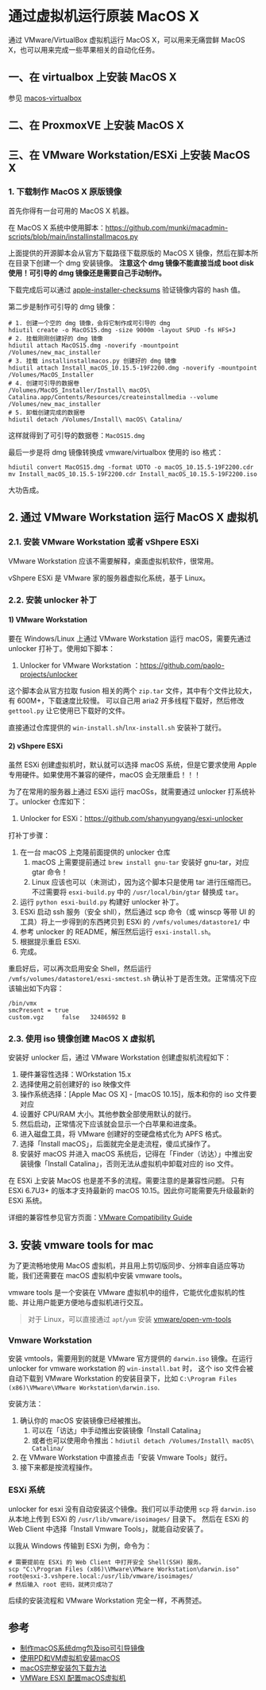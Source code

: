 # 通过虚拟机运行原装 MacOS X

通过 VMware/VirtualBox 虚拟机运行 MacOS X，可以用来无痛尝鲜 MacOS X，也可以用来完成一些苹果相关的自动化任务。


## 一、在 virtualbox 上安装 MacOS X

参见 [macos-virtualbox](https://github.com/myspaghetti/macos-virtualbox)


## 二、在 ProxmoxVE 上安装 MacOS X



## 三、在 VMware Workstation/ESXi 上安装 MacOS X

### 1. 下载制作 MacOS X 原版镜像

首先你得有一台可用的 MacOS X 机器。

在 MacOS X 系统中使用脚本：https://github.com/munki/macadmin-scripts/blob/main/installinstallmacos.py

上面提供的开源脚本会从官方下载路径下载原版的 MacOS X 镜像，然后在脚本所在目录下创建一个 dmg 安装镜像。
**注意这个 dmg 镜像不能直接当成 boot disk 使用！可引导的 dmg 镜像还是需要自己手动制作。**

下载完成后可以通过 [apple-installer-checksums](https://github.com/notpeter/apple-installer-checksums) 验证镜像内容的 hash 值。

第二步是制作可引导的 dmg 镜像：

```shell
# 1. 创建一个空的 dmg 镜像，会将它制作成可引导的 dmg
hdiutil create -o MacOS15.dmg -size 9000m -layout SPUD -fs HFS+J
# 2. 挂载刚刚创建好的 dmg 镜像
hdiutil attach MacOS15.dmg -noverify -mountpoint /Volumes/new_mac_installer
# 3. 挂载 installinstallmacos.py 创建好的 dmg 镜像
hdiutil attach Install_macOS_10.15.5-19F2200.dmg -noverify -mountpoint /Volumes/MacOS_Installer
# 4. 创建可引导的数据卷
/Volumes/MacOS_Installer/Install\ macOS\ Catalina.app/Contents/Resources/createinstallmedia --volume /Volumes/new_mac_installer
# 5. 卸载创建完成的数据卷
hdiutil detach /Volumes/Install\ macOS\ Catalina/
```

这样就得到了可引导的数据卷：`MacOS15.dmg`

最后一步是将 dmg 镜像转换成 vmware/virtualbox 使用的 iso 格式：

```shell
hdiutil convert MacOS15.dmg -format UDTO -o macOS_10.15.5-19F2200.cdr
mv Install_macOS_10.15.5-19F2200.cdr Install_macOS_10.15.5-19F2200.iso
```

大功告成。

## 2. 通过 VMware Workstation 运行 MacOS X 虚拟机

### 2.1. 安装 VMware Workstation 或者 vShpere ESXi

VMware Workstation 应该不需要解释，桌面虚拟机软件，很常用。

vShpere ESXi 是 VMware 家的服务器虚拟化系统，基于 Linux。

### 2.2. 安装 unlocker 补丁

#### 1) VMware Workstation

要在 Windows/Linux 上通过 VMware Workstation 运行 macOS，需要先通过 unlocker 打补丁。使用如下脚本：

1. Unlocker for VMware Workstation ：https://github.com/paolo-projects/unlocker

这个脚本会从官方拉取 fusion 相关的两个 `zip.tar` 文件，其中有个文件比较大，有 600M+，下载速度比较慢。
可以自己用 aria2 开多线程下载好，然后修改 `gettool.py` 让它使用已下载好的文件。

直接通过仓库提供的 `win-install.sh`/`lnx-install.sh` 安装补丁就行。

#### 2) vShpere ESXi

虽然 ESXi 创建虚拟机时，默认就可以选择 macOS 系统，但是它要求使用 Apple 专用硬件。如果使用不兼容的硬件，macOS 会无限重启！！！

为了在常用的服务器上通过 ESXi 运行 macOSs，就需要通过 unlocker 打系统补丁。unlocker 仓库如下：

1. Unlocker for ESXi：https://github.com/shanyungyang/esxi-unlocker

打补丁步骤：

1. 在一台 macOS 上克隆前面提供的 unlocker 仓库
   1. macOS 上需要提前通过 `brew install gnu-tar` 安装好 gnu-tar，对应 gtar 命令！
   2. Linux 应该也可以（未测试），因为这个脚本只是使用 tar 进行压缩而已。不过需要将 `esxi-build.py` 中的 `/usr/local/bin/gtar` 替换成 `tar`。
2. 运行 `python esxi-build.py` 构建好 unlocker 补丁。
3. ESXi 启动 ssh 服务（安全 shll），然后通过 scp 命令（或 winscp 等带 UI 的工具）将上一步得到的东西拷贝到 ESXi 的 `/vmfs/volumes/datastore1/` 中
4. 参考 unlocker 的 README，解压然后运行 `esxi-install.sh`。
5. 根据提示重启 ESXi.
6. 完成。

重启好后，可以再次启用安全 Shell，然后运行 `/vmfs/volumes/datastore1/esxi-smctest.sh` 确认补丁是否生效。正常情况下应该输出如下内容：

```
/bin/vmx
smcPresent = true
custom.vgz     false   32486592 B
```

### 2.3. 使用 iso 镜像创建 MacOS X 虚拟机

安装好 unlocker 后，通过 VMware Workstation 创建虚拟机流程如下：

1. 硬件兼容性选择：WOrkstation 15.x
2. 选择使用之前创建好的 iso 映像文件
3. 操作系统选择：[Apple Mac OS X] - [macOS 10.15]，版本和你的 iso 文件要对应
4. 设置好 CPU/RAM 大小。其他参数全部使用默认的就行。
5. 然后启动，正常情况下应该就会显示一个白苹果和进度条。
6. 进入磁盘工具，将 VMware 创建好的空硬盘格式化为 APFS 格式。
7. 选择「Install macOS」，后面就完全是走流程，傻瓜式操作了。
8. 安装好 macOS 并进入 macOS 系统后，记得在「Finder（访达）」中推出安装镜像「Install Catalina」，否则无法从虚拟机中卸载对应的 iso 文件。

在 ESXi 上安装 MacOS 也是差不多的流程。需要注意的是兼容性问题。
只有 ESXi 6.7U3+ 的版本才支持最新的 macOS 10.15。因此你可能需要先升级最新的 ESXi 系统。

详细的兼容性参见官方页面：[VMware Compatibility Guide](https://www.vmware.com/resources/compatibility/search.php?deviceCategory=software&details=1&operatingSystems=261&productNames=15&page=1&display_interval=10&sortColumn=Partner&sortOrder=Asc&testConfig=16)


## 3. 安装 vmware tools for mac

为了更流畅地使用 MacOS 虚拟机，并且用上剪切版同步、分辨率自适应等功能，我们还需要在 macOS 虚拟机中安装 vmware tools。

vmware tools 是一个安装在 VMware 虚拟机中的组件，它能优化虚拟机的性能、并让用户能更方便地与虚拟机进行交互。

>对于 Linux，可以直接通过 `apt`/`yum` 安装 [vmware/open-vm-tools](https://github.com/vmware/open-vm-tools)

### Vmware Workstation

安装 vmtools，需要用到的就是 VMware 官方提供的 `darwin.iso` 镜像。在运行 unlocker for vmware workstation 的 `win-install.bat` 时，
这个 iso 文件会被自动下载到 VMware Workstation 的安装目录下，比如 `C:\Program Files (x86)\VMware\VMware Workstation\darwin.iso`.

安装方法：

1. 确认你的 macOS 安装镜像已经被推出。
   1. 可以在「访达」中手动推出安装镜像「Install Catalina」
   2. 或者也可以使用命令推出：`hdiutil detach /Volumes/Install\ macOS\ Catalina/`
2. 在 VMware Workstation 中直接点击「安装 Vmware Tools」就行。
3. 接下来都是按流程操作。

### ESXi 系统

unlocker for esxi 没有自动安装这个镜像。我们可以手动使用 `scp` 将 `darwin.iso` 从本地上传到 ESXi 的 `/usr/lib/vmware/isoimages/` 目录下。
然后在 ESXi 的 Web Client 中选择「Install Vmware Tools」，就能自动安装了。

以我从 Windows 传输到 ESXi 为例，命令为：

```
# 需要提前在 ESXi 的 Web Client 中打开安全 Shell(SSH) 服务。
scp "C:\Program Files (x86)\VMware\VMware Workstation\darwin.iso" root@esxi-3.vshpere.local:/usr/lib/vmware/isoimages/
# 然后输入 root 密码，就拷贝成功了
```

后续的安装流程和 VMware Workstation 完全一样，不再赘述。


## 参考

- [制作macOS系统dmg包及iso可引导镜像](https://www.newlearner.site/2019/03/07/macos-dmg-iso.html)
- [使用PD和VM虚拟机安装macOS](https://www.newlearner.site/2019/03/23/macos-pd-vm.html)
- [macOS完整安装包下载方法](https://www.newlearner.site/2019/07/22/full-size-macos.html)
- [VMWare ESXI 配置macOS虚拟机](https://o0xmuhe.github.io/2019/05/10/macOS-on-ESXi/)
